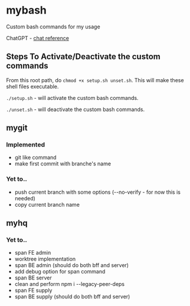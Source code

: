 # mybash
Custom bash commands for my usage

ChatGPT - [chat reference](https://chat.openai.com/share/bbb5ef1f-426c-47d0-90c5-938bdd0280df)


## Steps To Activate/Deactivate the custom commands
From this root path, do `chmod +x setup.sh unset.sh`. This will make these shell files executable.


`./setup.sh` - will activate the custom bash commands.

`./unset.sh` - will deactivate the custom bash commands.


## mygit

### Implemented
* git like command
* make first commit with branche's name
### Yet to..
* push current branch with some options (--no-verify - for now this is needed)
* copy current branch name


## myhq

### Yet to..
* span FE admin
* worktree implementation
* span BE admin (should do both bff and server)
* add debug option for span command
* span BE server
* clean and perform npm i --legacy-peer-deps
* span FE supply
* span BE supply (should do both bff and server)

